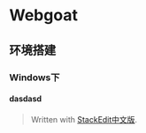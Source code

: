 
# Webgoat

## 环境搭建

### Windows下

#### dasdasd
> Written with [StackEdit中文版](https://stackedit.cn/).
<!--stackedit_data:
eyJoaXN0b3J5IjpbMTc1Nzk4MDEzXX0=
-->
